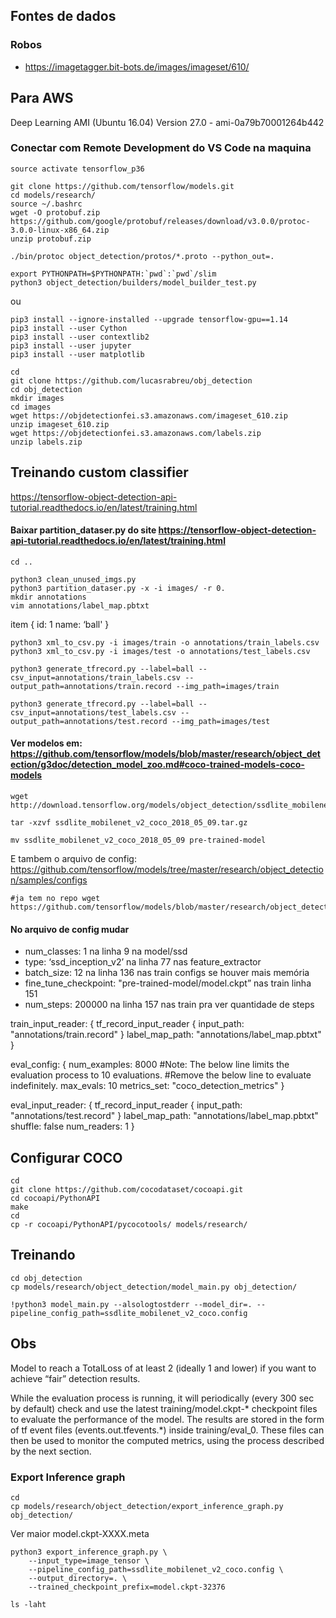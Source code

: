 ## Fontes de dados
### Robos
- https://imagetagger.bit-bots.de/images/imageset/610/


## Para AWS
Deep Learning AMI (Ubuntu 16.04) Version 27.0 - ami-0a79b70001264b442

### Conectar com Remote Development do VS Code na maquina

```shell
source activate tensorflow_p36

git clone https://github.com/tensorflow/models.git
cd models/research/
source ~/.bashrc
wget -O protobuf.zip https://github.com/google/protobuf/releases/download/v3.0.0/protoc-3.0.0-linux-x86_64.zip
unzip protobuf.zip

./bin/protoc object_detection/protos/*.proto --python_out=.

export PYTHONPATH=$PYTHONPATH:`pwd`:`pwd`/slim
python3 object_detection/builders/model_builder_test.py
```

ou


```shell
pip3 install --ignore-installed --upgrade tensorflow-gpu==1.14
pip3 install --user Cython
pip3 install --user contextlib2
pip3 install --user jupyter
pip3 install --user matplotlib

```


```shell
cd
git clone https://github.com/lucasrabreu/obj_detection
cd obj_detection
mkdir images
cd images
wget https://objdetectionfei.s3.amazonaws.com/imageset_610.zip
unzip imageset_610.zip
wget https://objdetectionfei.s3.amazonaws.com/labels.zip
unzip labels.zip
```

## Treinando custom classifier
https://tensorflow-object-detection-api-tutorial.readthedocs.io/en/latest/training.html


#### Baixar partition_dataser.py do site https://tensorflow-object-detection-api-tutorial.readthedocs.io/en/latest/training.html

```shell
cd ..

python3 clean_unused_imgs.py
python3 partition_dataser.py -x -i images/ -r 0.
mkdir annotations
vim annotations/label_map.pbtxt

```

item { 
    id: 1 
    name: ‘ball'
} 

```shell
python3 xml_to_csv.py -i images/train -o annotations/train_labels.csv
python3 xml_to_csv.py -i images/test -o annotations/test_labels.csv

python3 generate_tfrecord.py --label=ball --csv_input=annotations/train_labels.csv --output_path=annotations/train.record --img_path=images/train

python3 generate_tfrecord.py --label=ball --csv_input=annotations/test_labels.csv --output_path=annotations/test.record --img_path=images/test
```


#### Ver modelos em: https://github.com/tensorflow/models/blob/master/research/object_detection/g3doc/detection_model_zoo.md#coco-trained-models-coco-models

```shell
wget http://download.tensorflow.org/models/object_detection/ssdlite_mobilenet_v2_coco_2018_05_09.tar.gz

tar -xzvf ssdlite_mobilenet_v2_coco_2018_05_09.tar.gz

mv ssdlite_mobilenet_v2_coco_2018_05_09 pre-trained-model
```


E tambem o arquivo de config: https://github.com/tensorflow/models/tree/master/research/object_detection/samples/configs
```shell
#ja tem no repo wget https://github.com/tensorflow/models/blob/master/research/object_detection/samples/configs/ssdlite_mobilenet_v2_coco.config

```

#### No arquivo de config mudar
- num_classes: 1 na linha 9 na model/ssd
- type: ‘ssd_inception_v2’ na linha 77 nas feature_extractor
- batch_size: 12 na linha 136 nas train configs se houver mais memória
- fine_tune_checkpoint: "pre-trained-model/model.ckpt” nas train linha 151
- num_steps: 200000 na linha 157 nas train pra ver quantidade de steps

train_input_reader: {
  tf_record_input_reader {
    input_path: "annotations/train.record"
  }
  label_map_path: "annotations/label_map.pbtxt"
}

eval_config: {
  num_examples: 8000
  #Note: The below line limits the evaluation process to 10 evaluations.
  #Remove the below line to evaluate indefinitely.
  max_evals: 10
  metrics_set: "coco_detection_metrics"
}

eval_input_reader: {
  tf_record_input_reader {
    input_path: "annotations/test.record"
  }
  label_map_path: "annotations/label_map.pbtxt"
  shuffle: false
  num_readers: 1
}


## Configurar COCO
```shell
cd
git clone https://github.com/cocodataset/cocoapi.git
cd cocoapi/PythonAPI
make
cd
cp -r cocoapi/PythonAPI/pycocotools/ models/research/
```

## Treinando
```shell
cd obj_detection
cp models/research/object_detection/model_main.py obj_detection/

!python3 model_main.py --alsologtostderr --model_dir=. --pipeline_config_path=ssdlite_mobilenet_v2_coco.config
```

## Obs

Model to reach a TotalLoss of at least 2 (ideally 1 and lower) if you want to achieve “fair” detection results.

While the evaluation process is running, it will periodically (every 300 sec by default) check and use the latest training/model.ckpt-* checkpoint files to evaluate the performance of the model. The results are stored in the form of tf event files (events.out.tfevents.*) inside training/eval_0. These files can then be used to monitor the computed metrics, using the process described by the next section.

### Export Inference graph
```shell
cd
cp models/research/object_detection/export_inference_graph.py obj_detection/
```

Ver maior model.ckpt-XXXX.meta

```shell
python3 export_inference_graph.py \
    --input_type=image_tensor \
    --pipeline_config_path=ssdlite_mobilenet_v2_coco.config \
    --output_directory=. \
    --trained_checkpoint_prefix=model.ckpt-32376

ls -laht
```



